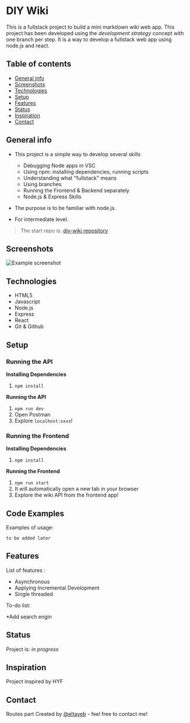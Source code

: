 # DIY Wiki

 This is a fullstack project to build a mini markdown wiki web app.
This project has been developed using the _development strategy_ concept with one branch per step.
It is a way to develop a fullstack web app using node.js and react.

## Table of contents

* [General info](#general-info)
* [Screenshots](#screenshots)
* [Technologies](#technologies)
* [Setup](#setup)
* [Features](#features)
* [Status](#status)
* [Inspiration](#inspiration)
* [Contact](#contact)

## General info

- This project is a simple way to develop several skills
  - Debugging Node apps in VSC
  - Using npm: installing dependencies, running scripts
  - Understanding what "fullstack" means
  - Using branches
  - Running the Frontend & Backend separately
  - Node.js & Express Skills

- The purpose is to be familiar with node.js.
- For intermediate level.

> The start repo is: [diy-wiki repository](https://github.com/hackyourfuturebelgium/diy-wiki)

## Screenshots

![Example screenshot](public/assets/images/wireframe-diy-wiki.png)

## Technologies

* HTML5
* Javascript
* Node.js
* Express
* React
* Git & Github

## Setup

### Running the API


__Installing Dependencies__

1. `npm install`

__Running the API__

1. `npm run dev`
2. Open Postman
3. Explore `localhost:xxxx`!


### Running the Frontend

__Installing Dependencies__

1. `npm install`

__Running the Frontend__

1. `npm run start`
2. It will automatically open a new tab in your browser
3. Explore the wiki API from the frontend app!

## Code Examples

Examples of usage:

   `to be added later`


## Features

List of features :

* Asynchronous
* Applying Incremental Development 
* Single threaded

To-do list:

*Add search engin

## Status

Project is: _in progress_

## Inspiration

Project inspired by HYF

## Contact

Routes part Created by [@eltayeb](https://github.com/Eltayeb-Elgaali) - feel free to contact me!